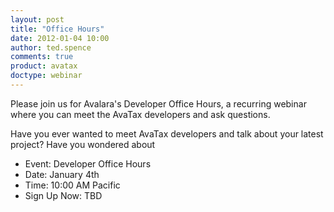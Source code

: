 ```yaml
---
layout: post
title: "Office Hours"
date: 2012-01-04 10:00
author: ted.spence
comments: true
product: avatax
doctype: webinar
---
```


Please join us for Avalara's Developer Office Hours, a recurring webinar where you can meet the AvaTax developers and ask questions.  

Have you ever wanted to meet AvaTax developers and talk about your latest project?  Have you wondered about 

<ul class="normal">
	<li>Event: Developer Office Hours</li>
	<li>Date: January 4th</li>
	<li>Time: 10:00 AM Pacific</li>
	<li>Sign Up Now: TBD</li>
</ul>
